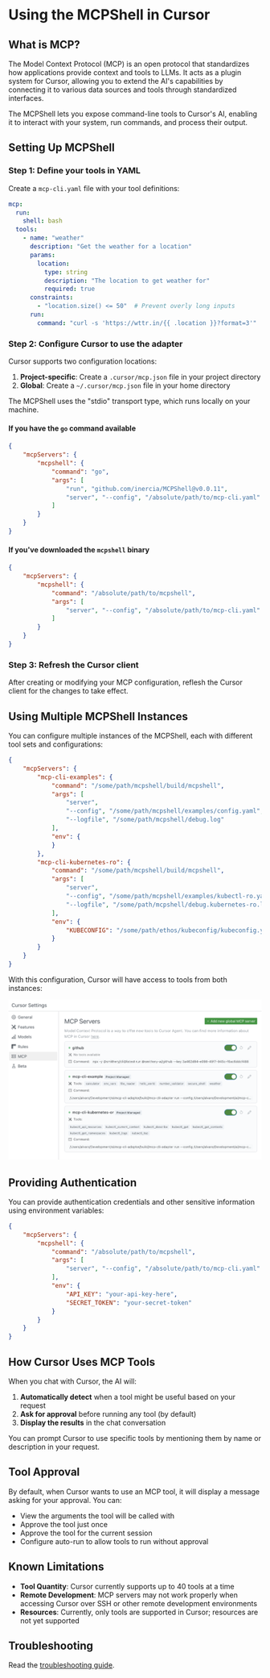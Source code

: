 # Using the MCPShell in Cursor

## What is MCP?

The Model Context Protocol (MCP) is an open protocol that standardizes how applications provide context and tools to LLMs. It acts as a plugin system for Cursor, allowing you to extend the AI's capabilities by connecting it to various data sources and tools through standardized interfaces.

The MCPShell lets you expose command-line tools to Cursor's AI, enabling it to interact with your system, run commands, and process their output.

## Setting Up MCPShell

### Step 1: Define your tools in YAML

Create a `mcp-cli.yaml` file with your tool definitions:

```yaml
mcp:
  run:
    shell: bash
  tools:
    - name: "weather"
      description: "Get the weather for a location"
      params:
        location:
          type: string
          description: "The location to get weather for"
          required: true
      constraints:
        - "location.size() <= 50"  # Prevent overly long inputs
      run:
        command: "curl -s 'https://wttr.in/{{ .location }}?format=3'"
```

### Step 2: Configure Cursor to use the adapter

Cursor supports two configuration locations:

1. **Project-specific**: Create a `.cursor/mcp.json` file in your project directory
2. **Global**: Create a `~/.cursor/mcp.json` file in your home directory

The MCPShell uses the "stdio" transport type, which runs locally on your machine.

#### If you have the `go` command available

```json
{
    "mcpServers": {
        "mcpshell": {
            "command": "go",
            "args": [
                "run", "github.com/inercia/MCPShell@v0.0.11",
                "server", "--config", "/absolute/path/to/mcp-cli.yaml"
            ]
        }
    }
}
```

#### If you've downloaded the `mcpshell` binary

```json
{
    "mcpServers": {
        "mcpshell": {
            "command": "/absolute/path/to/mcpshell",
            "args": [
                "server", "--config", "/absolute/path/to/mcp-cli.yaml"
            ]
        }
    }
}
```

### Step 3: Refresh the Cursor client

After creating or modifying your MCP configuration, reflesh the Cursor client for the changes to take effect.

## Using Multiple MCPShell Instances

You can configure multiple instances of the MCPShell, each with different tool sets and configurations:

```json
{
    "mcpServers": {
        "mcp-cli-examples": {
            "command": "/some/path/mcpshell/build/mcpshell",
            "args": [
                "server",
                "--config", "/some/path/mcpshell/examples/config.yaml",
                "--logfile", "/some/path/mcpshell/debug.log"
            ],
            "env": {
            }
        },
        "mcp-cli-kubernetes-ro": {
            "command": "/some/path/mcpshell/build/mcpshell",
            "args": [
                "server",
                "--config", "/some/path/mcpshell/examples/kubectl-ro.yaml",
                "--logfile", "/some/path/mcpshell/debug.kubernetes-ro.log"
            ],
            "env": {
                "KUBECONFIG": "/some/path/ethos/kubeconfig/kubeconfig.yaml"
            }
        }
    }
}
```

With this configuration, Cursor will have access to tools from both instances:

![Multiple MCP tools in Cursor](cursor-config-1.png)

## Providing Authentication

You can provide authentication credentials and other sensitive information using environment variables:

```json
{
    "mcpServers": {
        "mcpshell": {
            "command": "/absolute/path/to/mcpshell",
            "args": [
                "server", "--config", "/absolute/path/to/mcp-cli.yaml"
            ],
            "env": {
                "API_KEY": "your-api-key-here",
                "SECRET_TOKEN": "your-secret-token"
            }
        }
    }
}
```

## How Cursor Uses MCP Tools

When you chat with Cursor, the AI will:

1. **Automatically detect** when a tool might be useful based on your request
2. **Ask for approval** before running any tool (by default)
3. **Display the results** in the chat conversation

You can prompt Cursor to use specific tools by mentioning them by name or description in your request.

## Tool Approval

By default, when Cursor wants to use an MCP tool, it will display a message asking for your approval. You can:

- View the arguments the tool will be called with
- Approve the tool just once
- Approve the tool for the current session
- Configure auto-run to allow tools to run without approval

## Known Limitations

- **Tool Quantity**: Cursor currently supports up to 40 tools at a time
- **Remote Development**: MCP servers may not work properly when accessing Cursor over SSH or other remote development environments
- **Resources**: Currently, only tools are supported in Cursor; resources are not yet supported

## Troubleshooting

Read the [troubleshooting guide](troubleshooting.md).
